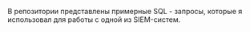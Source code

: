 В репозитории представлены примерные SQL - запросы, которые я использовал для работы с одной из SIEM-систем.
